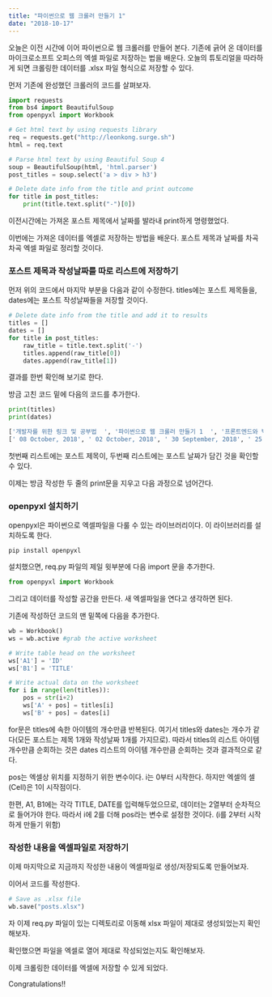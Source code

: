 ```yaml
---
title: "파이썬으로 웹 크롤러 만들기 1"
date: "2018-10-17"
---
```


오늘은 이전 시간에 이어 파이썬으로 웹 크롤러를 만들어 본다. 기존에 긁어 온 데이터를 마이크로소프트 오피스의 엑셀 파일로 저장하는 법을 배운다. 오늘의 튜토리얼을 따라하게 되면 크롤링한 데이터를 .xlsx 파일 형식으로 저장할 수 있다.

먼저 기존에 완성했던 크롤러의 코드를 살펴보자.

```python
import requests
from bs4 import BeautifulSoup
from openpyxl import Workbook

# Get html text by using requests library
req = requests.get("http://leonkong.surge.sh")
html = req.text

# Parse html text by using Beautiful Soup 4
soup = BeautifulSoup(html, 'html.parser')
post_titles = soup.select('a > div > h3')

# Delete date info from the title and print outcome
for title in post_titles:
    print(title.text.split("-")[0])
```

이전시간에는 가져온 포스트 제목에서 날짜를 발라내 print하게 명령했었다.

이번에는 가져온 데이터를 엑셀로 저장하는 방법을 배운다. 포스트 제목과 날짜를 차곡차곡 엑셀 파일로 정리할 것이다.

### 포스트 제목과 작성날짜를 따로 리스트에 저장하기
먼저 위의 코드에서 마지막 부분을 다음과 같이 수정한다.
titles에는 포스트 제목들을, dates에는 포스트 작성날짜들을 저장할 것이다.

```python
# Delete date info from the title and add it to results
titles = []
dates = []
for title in post_titles:
    raw_title = title.text.split('-')
    titles.append(raw_title[0])
    dates.append(raw_title[1])
```

결과를 한번 확인해 보기로 한다.

방금 고친 코드 밑에 다음의 코드를 추가한다.

```python
print(titles)
print(dates)
```

```python
['개발자를 위한 링크 및 공부법  ', '파이썬으로 웹 크롤러 만들기 1  ', '프론트엔드와 백엔드에 대하여1  ', '프로그래밍 언어  ', '네트워크와 웹이란 무엇인가 2  ', '네트워크와 웹이란 무엇인가 1  ', 'Second Log', 'First Log  ']
[' 08 October, 2018', ' 02 October, 2018', ' 30 September, 2018', ' 25 September, 2018', ' 23 September, 2018', ' 21 September, 2018', ' 10 September, 2018', ' 10 August, 2017']
```

첫번째 리스트에는 포스트 제목이, 두번째 리스트에는 포스트 날짜가 담긴 것을 확인할 수 있다.

이제는 방금 작성한 두 줄의 print문을 지우고 다음 과정으로 넘어간다.

### openpyxl 설치하기
openpyxl은 파이썬으로 엑셀파일을 다룰 수 있는 라이브러리이다. 이 라이브러리를 설치하도록 한다.

```
pip install openpyxl
```

설치했으면, req.py 파일의 제일 윗부분에 다음 import 문을 추가한다.

```python
from openpyxl import Workbook
```

그리고 데이터를 작성할 공간을 만든다. 새 엑셀파일을 연다고 생각하면 된다.

기존에 작성하던 코드의 맨 밑쪽에 다음을 추가한다.

```python
wb = Workbook()
ws = wb.active #grab the active worksheet

# Write table head on the worksheet
ws['A1'] = 'ID'
ws['B1'] = 'TITLE'

# Write actual data on the worksheet
for i in range(len(titles)):
    pos = str(i+2)
    ws['A' + pos] = titles[i]
    ws['B' + pos] = dates[i]
```

for문은 titles에 속한 아이템의 개수만큼 반복된다. 여기서 titles와 dates는 개수가 같다(모든 포스트는 제목 1개와 작성날짜 1개를 가지므로). 따라서 titles의 리스트 아이템 개수만큼 순회하는 것은 dates 리스트의 아이템 개수만큼 순회하는 것과 결과적으로 같다.

pos는 엑셀상 위치를 지정하기 위한 변수이다. i는 0부터 시작한다. 하지만 엑셀의 셀(Cell)은 1이 시작점이다.

한편, A1, B1에는 각각 TITLE, DATE를 입력해두었으므로, 데이터는 2열부터 순차적으로 들어가야 한다. 따라서 i에 2를 더해 pos라는 변수로 설정한 것이다. (i를 2부터 시작하게 만들기 위함)

### 작성한 내용을 엑셀파일로 저장하기
이제 마지막으로 지금까지 작성한 내용이 엑셀파일로 생성/저장되도록 만들어보자.

이어서 코드를 작성한다.

```python
# Save as .xlsx file
wb.save("posts.xlsx")
```

자 이제 req.py 파일이 있는 디렉토리로 이동해 xlsx 파일이 제대로 생성되었는지 확인해보자.

확인했으면 파일을 엑셀로 열어 제대로 작성되었는지도 확인해보자.

이제 크롤링한 데이터를 엑셀에 저장할 수 있게 되었다.

Congratulations!!
